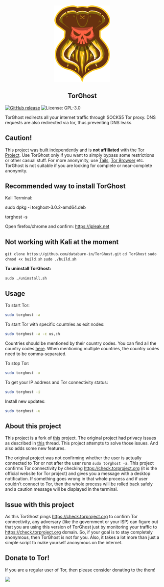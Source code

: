 
<p align="center">
  <img height="250" src="https://raw.githubusercontent.com/NandanDesai/res/master/torghost.png"> 
</p>
<h2 align="center">TorGhost</h2>

[![GitHub release](https://img.shields.io/github/v/release/databurn-in/TorGhost?include_prereleases)](https://github.com/databurn-in/TorGhost/releases) ![License: GPL-3.0](https://img.shields.io/github/license/databurn-in/TorGhost)

TorGhost redirects all your internet traffic through SOCKS5 Tor proxy. DNS requests are also redirected via tor, thus preventing DNS leaks.

## Caution!


This project was built independently and is **not affiliated** with the [Tor Project](https://www.torproject.org/). Use TorGhost only if you want to simply bypass some restrictions or other casual stuff. For more anonymity, use [Tails](https://tails.boum.org/), [Tor Browser](https://www.torproject.org/download/) etc. TorGhost is not suitable if you are looking for complete or near-complete anonymity.

## Recommended way to install TorGhost

Kali Terminal:

sudo dpkg -i torghost-3.0.2-amd64.deb

torghost -s

Open firefox/chrome and confirm: https://ipleak.net

## Not working with Kali at the moment
`git clone https://github.com/databurn-in/TorGhost.git`
`cd TorGhost`
`sudo chmod +x build.sh`
`sudo ./build.sh`

**To uninstall TorGhost:**

`sudo ./uninstall.sh`

## Usage


To start Tor: 
```bash 
sudo torghost -a
```

To start Tor with specific countries as exit nodes: 
```bash 
sudo torghost -a -c us,ch
```
Countries should be mentioned by their country codes. You can find all the country codes [here](https://github.com/databurn-in/TorGhost/blob/master/exitnodes.csv). When mentioning multiple countries, the country codes need to be comma-separated.


To stop Tor: 
```bash 
sudo torghost -x
```

To get your IP address and Tor connectivity status:
```bash 
sudo torghost -i
```

Install new updates:
```bash 
sudo torghost -u
```

## About this project


This project is a fork of [this](https://github.com/SusmithKrishnan/torghost) project. The original project had privacy issues as described in [this](https://github.com/SusmithKrishnan/torghost/issues/74) thread. This project attempts to solve those issues. And also adds some new features.

The original project was not confirming whether the user is actually connected to Tor or not after the user runs `sudo torghost -a`. This project confirms Tor connectivity by checking https://check.torproject.org (it is the official website for Tor project) and gives you a message with a desktop notification. If something goes wrong in that whole process and if user couldn't connect to Tor, then the whole process will be rolled back safely and a caution message will be displayed in the terminal.  

## Issue with this project

As this TorGhost pings https://check.torproject.org to confirm Tor connectivity, any adversary (like the government or your ISP) can figure out that you are using this version of TorGhost just by monitoring your traffic to https://check.torproject.org domain. So, if your goal is to stay completely anonymous, then TorGhost is not for you. Also, it takes a lot more than just a simple script to make yourself anonymous on the internet.


## Donate to Tor!

If you are a regular user of Tor, then please consider donating to the them!

<a href="https://donate.torproject.org/">
  <img src="https://raw.githubusercontent.com/TheTorProject/tor-media/master/Support/Support_Small_Purple.png"> 
</a>
